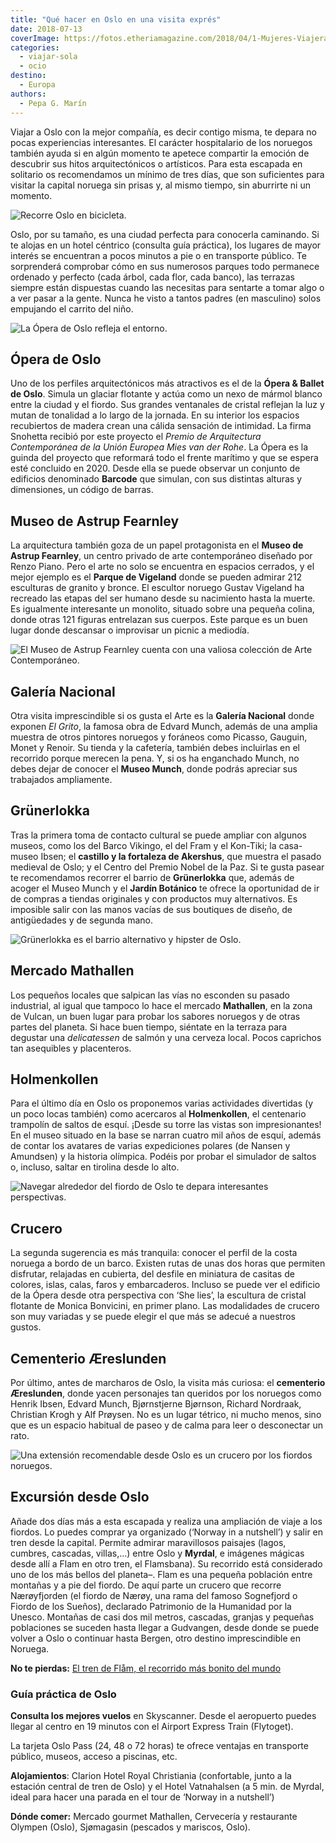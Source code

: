 ```yaml
---
title: "Qué hacer en Oslo en una visita exprés"
date: 2018-07-13
coverImage: https://fotos.etheriamagazine.com/2018/04/1-Mujeres-Viajeras-en-Oslo-e1566888890200.jpg
categories: 
  - viajar-sola
  - ocio
destino: 
  - Europa
authors: 
  - Pepa G. Marín
---
```


Viajar a Oslo con la mejor compañía, es decir contigo misma, te depara no pocas 
experiencias interesantes. El carácter hospitalario de los noruegos también ayuda si en 
algún momento te apetece compartir la emoción de descubrir sus hitos arquitectónicos o 
artísticos. Para esta escapada en solitario os recomendamos un mínimo de tres días, que 
son suficientes para visitar la capital noruega sin prisas y, al mismo tiempo, sin 
aburrirte ni un momento. 

![Recorre Oslo en bicicleta.](https://fotos.etheriamagazine.com/2018/04/6-Etheria-Mujeres-Viajeras-en-Oslo.jpg "Recorre Oslo en bicicleta.")

Oslo, por su tamaño, es una ciudad perfecta para conocerla caminando. Si te alojas en un 
hotel céntrico (consulta guía práctica), los lugares de mayor interés se encuentran a 
pocos minutos a pie o en transporte público. Te sorprenderá comprobar cómo en sus 
numerosos parques todo permanece ordenado y perfecto (cada árbol, cada flor, cada 
banco), las terrazas siempre están dispuestas cuando las necesitas para sentarte a tomar 
algo o a ver pasar a la gente. Nunca he visto a tantos padres (en masculino) solos 
empujando el carrito del niño. 

![La Ópera de Oslo refleja el entorno.](https://fotos.etheriamagazine.com/2018/04/1-Mujeres-Viajeras-en-Oslo.jpg "La Ópera de Oslo refleja el entorno.")

## Ópera de Oslo

Uno de los perfiles arquitectónicos más atractivos es el de la **Ópera & Ballet de 
Oslo**. Simula un glaciar flotante y actúa como un nexo de mármol blanco entre la ciudad 
y el fiordo. Sus grandes ventanales de cristal reflejan la luz y mutan de tonalidad a lo 
largo de la jornada. En su interior los espacios recubiertos de madera crean una cálida 
sensación de intimidad. La firma Snohetta recibió por este proyecto el _Premio de 
Arquitectura Contemporánea de la Unión Europea Mies van der Rohe_. La Ópera es la guinda 
del proyecto que reformará todo el frente marítimo y que se espera esté concluido en 
2020. Desde ella se puede observar un conjunto de edificios denominado **Barcode** que 
simulan, con sus distintas alturas y dimensiones, un código de barras. 

## Museo de Astrup Fearnley

La arquitectura también goza de un papel protagonista en el **Museo de Astrup 
Fearnley**, un centro privado de arte contemporáneo diseñado por Renzo Piano. Pero el 
arte no solo se encuentra en espacios cerrados, y el mejor ejemplo es el **Parque de 
Vigeland** donde se pueden admirar 212 esculturas de granito y bronce. El escultor 
noruego Gustav Vigeland ha recreado las etapas del ser humano desde su nacimiento hasta 
la muerte. Es igualmente interesante un monolito, situado sobre una pequeña colina, 
donde otras 121 figuras entrelazan sus cuerpos. Este parque es un buen lugar donde 
descansar o improvisar un picnic a mediodía. 

![El Museo de Astrup Fearnley cuenta con una valiosa colección de Arte Contemporáneo.](https://fotos.etheriamagazine.com/2018/04/3-Mujeres-Viajeras-en-Oslo-Museo-Astreed.jpg "El Museo de Astrup Fearnley cuenta con una valiosa colección de Arte Contemporáneo.")

## Galería Nacional

Otra visita imprescindible si os gusta el Arte es la **Galería Nacional** donde exponen 
_El Grito_, la famosa obra de Edvard Munch, además de una amplia muestra de otros 
pintores noruegos y foráneos como Picasso, Gauguin, Monet y Renoir. Su tienda y la 
cafetería, también debes incluirlas en el recorrido porque merecen la pena. Y, si os ha 
enganchado Munch, no debes dejar de conocer el **Museo Munch**, donde podrás apreciar 
sus trabajados ampliamente. 

## Grünerlokka

Tras la primera toma de contacto cultural se puede ampliar con algunos museos, como los 
del Barco Vikingo, el del Fram y el Kon-Tiki; la casa- museo Ibsen; el **castillo y la 
fortaleza de Akershus**, que muestra el pasado medieval de Oslo; y el Centro del Premio 
Nobel de la Paz. Si te gusta pasear te recomendamos recorrer el barrio de 
**Grünerlokka** que, además de acoger el Museo Munch y el **Jardín Botánico** te ofrece 
la oportunidad de ir de compras a tiendas originales y con productos muy alternativos. 
Es imposible salir con las manos vacías de sus boutiques de diseño, de antigüedades y de 
segunda mano. 

![Grünerlokka es el barrio alternativo y hipster de Oslo.](https://fotos.etheriamagazine.com/2018/04/7-Etheria-Mujeres-Viajeras-en-Oslo.jpg "Grünerlokka es el barrio alternativo y hipster de Oslo.")

## Mercado Mathallen

Los pequeños locales que salpican las vías no esconden su pasado industrial, al igual 
que tampoco lo hace el mercado **Mathallen**, en la zona de Vulcan, un buen lugar para 
probar los sabores noruegos y de otras partes del planeta. Si hace buen tiempo, siéntate 
en la terraza para degustar una _delicatessen_ de salmón y una cerveza local. Pocos 
caprichos tan asequibles y placenteros. 

## Holmenkollen

Para el último día en Oslo os proponemos varias actividades divertidas (y un poco locas 
también) como acercaros al **Holmenkollen**, el centenario trampolín de saltos de esquí. 
¡Desde su torre las vistas son impresionantes! En el museo situado en la base se narran 
cuatro mil años de esquí, además de contar los avatares de varias expediciones polares 
(de Nansen y Amundsen) y la historia olímpica. Podéis por probar el simulador de saltos 
o, incluso, saltar en tirolina desde lo alto. 

![Navegar alrededor del fiordo de Oslo te depara interesantes perspectivas.](https://fotos.etheriamagazine.com/2018/04/9-Etheria-Mujeres-Viajeras-Crucero-en-Oslo.jpg "Navegar alrededor del fiordo de Oslo te depara interesantes perspectivas.")

## Crucero

La segunda sugerencia es más tranquila: conocer el perfil de la costa noruega a bordo de 
un barco. Existen rutas de unas dos horas que permiten disfrutar, relajadas en cubierta, 
del desfile en miniatura de casitas de colores, islas, calas, faros y embarcaderos. 
Incluso se puede ver el edificio de la Ópera desde otra perspectiva con ‘She lies’, la 
escultura de cristal flotante de Monica Bonvicini, en primer plano. Las modalidades de 
crucero son muy variadas y se puede elegir el que más se adecué a nuestros gustos. 

## Cementerio Æreslunden

Por último, antes de marcharos de Oslo, la visita más curiosa: el **cementerio 
Æreslunden**, donde yacen personajes tan queridos por los noruegos como Henrik Ibsen, 
Edvard Munch, Bjørnstjerne Bjørnson, Richard Nordraak, Christian Krogh y Alf Prøysen. No 
es un lugar tétrico, ni mucho menos, sino que es un espacio habitual de paseo y de calma 
para leer o desconectar un rato. 

![Una extensión recomendable desde Oslo es un crucero por los fiordos noruegos.](https://fotos.etheriamagazine.com/2018/04/14-Etheria-Mujeres-Viajeras-en-Fiordos-Noruega.jpg "Una extensión recomendable desde Oslo es un crucero por los fiordos noruegos.")

## Excursión desde Oslo

Añade dos días más a esta escapada y realiza una ampliación de viaje a los fiordos. Lo 
puedes comprar ya organizado (‘Norway in a nutshell’) y salir en tren desde la capital. 
Permite admirar maravillosos paisajes (lagos, cumbres, cascadas, villas,…) entre Oslo y 
**Myrdal**, e imágenes mágicas desde allí a Flam en otro tren, el Flamsbana). Su 
recorrido está considerado uno de los más bellos del planeta–. Flam es una pequeña 
población entre montañas y a pie del fiordo. De aquí parte un crucero que recorre 
Nærøyfjorden (el fiordo de Nærøy, una rama del famoso Sognefjord o Fiordo de los 
Sueños), declarado Patrimonio de la Humanidad por la Unesco. Montañas de casi dos mil 
metros, cascadas, granjas y pequeñas poblaciones se suceden hasta llegar a Gudvangen, 
desde donde se puede volver a Oslo o continuar hasta Bergen, otro destino imprescindible 
en Noruega. 

**No te pierdas:** [El tren de Flåm, el recorrido más bonito del 
mundo](https://etheriamagazine.com/2020/11/19/tren-de-flam-y-fiordos-noruega/) 

### Guía práctica de Oslo

**Consulta los mejores vuelos** en Skyscanner. Desde el aeropuerto puedes llegar al 
centro en 19 minutos con el Airport Express Train (Flytoget). 

La tarjeta Oslo Pass (24, 48 o 72 horas) te ofrece ventajas en transporte público, 
museos, acceso a piscinas, etc. 

**Alojamientos**: Clarion Hotel Royal Christiania (confortable, junto a la estación 
central de tren de Oslo) y el Hotel Vatnahalsen (a 5 min. de Myrdal, ideal para hacer 
una parada en el tour de ‘Norway in a nutshell’) 

**Dónde comer:** Mercado gourmet Mathallen, Cervecería y restaurante Olympen (Oslo), 
Sjømagasin (pescados y mariscos, Oslo).
